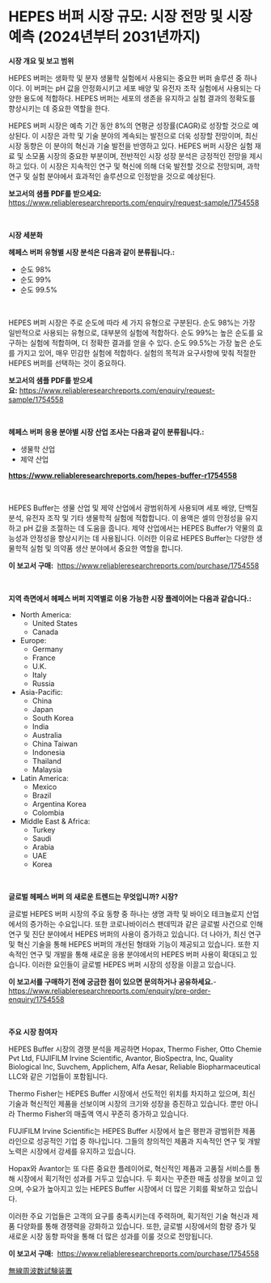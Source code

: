 <p><h1>HEPES 버퍼 시장 규모: 시장 전망 및 시장 예측 (2024년부터 2031년까지)</h1></p><p><strong>시장 개요 및 보고 범위</strong></p>
<p><p>HEPES 버퍼는 생화학 및 분자 생물학 실험에서 사용되는 중요한 버퍼 솔루션 중 하나이다. 이 버퍼는 pH 값을 안정화시키고 세포 배양 및 유전자 조작 실험에서 사용되는 다양한 용도에 적합하다. HEPES 버퍼는 세포의 생존을 유지하고 실험 결과의 정확도를 향상시키는 데 중요한 역할을 한다.</p><p>HEPES 버퍼 시장은 예측 기간 동안 8%의 연평균 성장률(CAGR)로 성장할 것으로 예상된다. 이 시장은 과학 및 기술 분야의 계속되는 발전으로 더욱 성장할 전망이며, 최신 시장 동향은 이 분야의 혁신과 기술 발전을 반영하고 있다. HEPES 버퍼 시장은 실험 재료 및 소모품 시장의 중요한 부분이며, 전반적인 시장 성장 분석은 긍정적인 전망을 제시하고 있다. 이 시장은 지속적인 연구 및 혁신에 의해 더욱 발전할 것으로 전망되며, 과학 연구 및 실험 분야에서 효과적인 솔루션으로 인정받을 것으로 예상된다.</p></p>
<p><strong>보고서의 샘플 PDF를 받으세요:</strong> <a href="https://www.reliableresearchreports.com/enquiry/request-sample/1754558">https://www.reliableresearchreports.com/enquiry/request-sample/1754558</a></p>
<p>&nbsp;</p>
<p><strong>시장 세분화</strong></p>
<p><strong>헤페스 버퍼 유형별 시장 분석은 다음과 같이 분류됩니다.:</strong></p>
<p><ul><li>순도 98%</li><li>순도 99%</li><li>순도 99.5%</li></ul></p>
<p>&nbsp;</p>
<p><p>HEPES 버퍼 시장은 주로 순도에 따라 세 가지 유형으로 구분된다. 순도 98%는 가장 일반적으로 사용되는 유형으로, 대부분의 실험에 적합하다. 순도 99%는 높은 순도를 요구하는 실험에 적합하며, 더 정확한 결과를 얻을 수 있다. 순도 99.5%는 가장 높은 순도를 가지고 있어, 매우 민감한 실험에 적합하다. 실험의 목적과 요구사항에 맞춰 적절한 HEPES 버퍼를 선택하는 것이 중요하다.</p></p>
<p><strong>보고서의 샘플 PDF를 받으세요:</strong>&nbsp;<a href="https://www.reliableresearchreports.com/enquiry/request-sample/1754558">https://www.reliableresearchreports.com/enquiry/request-sample/1754558</a></p>
<p>&nbsp;</p>
<p><strong> 헤페스 버퍼 응용 분야별 시장 산업 조사는 다음과 같이 분류됩니다.:</strong></p>
<p><ul><li>생물학 산업</li><li>제약 산업</li></ul></p>
<p><strong><a href="https://www.reliableresearchreports.com/hepes-buffer-r1754558">https://www.reliableresearchreports.com/hepes-buffer-r1754558</a></strong></p>
<p>&nbsp;</p>
<p><p>HEPES Buffer는 생물 산업 및 제약 산업에서 광범위하게 사용되며 세포 배양, 단백질 분석, 유전자 조작 및 기타 생물학적 실험에 적합합니다. 이 용액은 셀의 안정성을 유지하고 pH 값을 조절하는 데 도움을 줍니다. 제약 산업에서는 HEPES Buffer가 약물의 효능성과 안정성을 향상시키는 데 사용됩니다. 이러한 이유로 HEPES Buffer는 다양한 생물학적 실험 및 의약품 생산 분야에서 중요한 역할을 합니다.</p></p>
<p><strong>이 보고서 구매:</strong>&nbsp; <a href="https://www.reliableresearchreports.com/purchase/1754558">https://www.reliableresearchreports.com/purchase/1754558</a></p>
<p>&nbsp;</p>
<p><strong>지역 측면에서 헤페스 버퍼 지역별로 이용 가능한 시장 플레이어는 다음과 같습니다.:</strong></p>
<p><ul>
    <li>
        North America:
        <ul>
            <li>United States</li>
            <li>Canada</li>
        </ul>
    </li>
    <li>
        Europe:
        <ul>
            <li>Germany</li>
            <li>France</li>
            <li>U.K.</li>
            <li>Italy</li>
            <li>Russia</li>
        </ul>
    </li>
    <li>
        Asia-Pacific:
        <ul>
            <li>China</li>
            <li>Japan</li>
            <li>South Korea</li>
            <li>India</li>
            <li>Australia</li>
            <li>China Taiwan</li>
            <li>Indonesia</li>
            <li>Thailand</li>
            <li>Malaysia</li>
        </ul>
    </li>
    <li>
        Latin America:
        <ul>
            <li>Mexico</li>
            <li>Brazil</li>
            <li>Argentina Korea</li>
            <li>Colombia</li>
        </ul>
    </li>
    <li>
        Middle East & Africa:
        <ul>
            <li>Turkey</li>
            <li>Saudi</li>
            <li>Arabia</li>
            <li>UAE</li>
            <li>Korea</li>
        </ul>
    </li>
    </ul></p>
<p>&nbsp;</p>
<p><strong>글로벌 헤페스 버퍼 의 새로운 트렌드는 무엇입니까? 시장?</strong></p>
<p><p>글로벌 HEPES 버퍼 시장의 주요 동향 중 하나는 생명 과학 및 바이오 테크놀로지 산업에서의 증가하는 수요입니다. 또한 코로나바이러스 팬데믹과 같은 글로벌 사건으로 인해 연구 및 진단 분야에서 HEPES 버퍼의 사용이 증가하고 있습니다. 더 나아가, 최신 연구 및 혁신 기술을 통해 HEPES 버퍼의 개선된 형태와 기능이 제공되고 있습니다. 또한 지속적인 연구 및 개발을 통해 새로운 응용 분야에서의 HEPES 버퍼 사용이 확대되고 있습니다. 이러한 요인들이 글로벌 HEPES 버퍼 시장의 성장을 이끌고 있습니다.</p></p>
<p><strong>이 보고서를 구매하기 전에 궁금한 점이 있으면 문의하거나 공유하세요.</strong>- <a href="https://www.reliableresearchreports.com/enquiry/pre-order-enquiry/1754558">https://www.reliableresearchreports.com/enquiry/pre-order-enquiry/1754558</a></p>
<p>&nbsp;</p>
<p><strong>주요 시장 참여자</strong></p>
<p><p>HEPES Buffer 시장의 경쟁 분석을 제공하면 Hopax, Thermo Fisher, Otto Chemie Pvt Ltd, FUJIFILM Irvine Scientific, Avantor, BioSpectra, Inc, Quality Biological Inc, Suvchem, Applichem, Alfa Aesar, Reliable Biopharmaceutical LLC와 같은 기업들이 포함됩니다. </p><p>Thermo Fisher는 HEPES Buffer 시장에서 선도적인 위치를 차지하고 있으며, 최신 기술과 혁신적인 제품을 선보이며 시장의 크기와 성장을 증진하고 있습니다. 뿐만 아니라 Thermo Fisher의 매출액 역시 꾸준히 증가하고 있습니다.</p><p>FUJIFILM Irvine Scientific는 HEPES Buffer 시장에서 높은 평판과 광범위한 제품 라인으로 성공적인 기업 중 하나입니다. 그들의 창의적인 제품과 지속적인 연구 및 개발 노력은 시장에서 강세를 유지하고 있습니다.</p><p>Hopax와 Avantor는 또 다른 중요한 플레이어로, 혁신적인 제품과 고품질 서비스를 통해 시장에서 획기적인 성과를 거두고 있습니다. 두 회사는 꾸준한 매출 성장을 보이고 있으며, 수요가 높아지고 있는 HEPES Buffer 시장에서 더 많은 기회를 확보하고 있습니다.</p><p>이러한 주요 기업들은 고객의 요구를 충족시키는데 주력하며, 획기적인 기술 혁신과 제품 다양화를 통해 경쟁력을 강화하고 있습니다. 또한, 글로벌 시장에서의 함량 증가 및 새로운 시장 동향 파악을 통해 더 많은 성과를 이룰 것으로 전망됩니다.</p></p>
<p><strong>이 보고서 구매:</strong>&nbsp;&nbsp;<a href="https://www.reliableresearchreports.com/purchase/1754558">https://www.reliableresearchreports.com/purchase/1754558</a></p>
<p><p><a href="https://github.com/lily-u-genius/Market-Research-Report-List-1/blob/main/868974527928.md">無線周波数試験装置</a></p></p>
